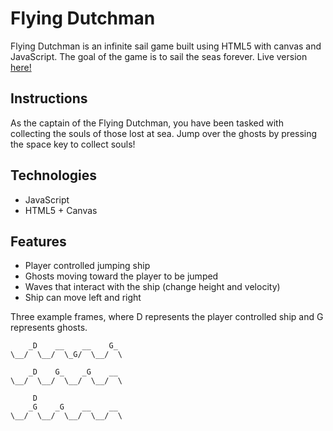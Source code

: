 # Flying Dutchman
Flying Dutchman is an infinite sail game built using HTML5 with canvas and JavaScript.  The goal of the game is to sail the seas forever. Live version [here!](https://danespina.github.io/flying-dutchman/lib/index.html)

## Instructions
As the captain of the Flying Dutchman, you have been tasked with collecting the souls of those lost at sea.  Jump over the ghosts by pressing the space key to collect souls!

## Technologies
+ JavaScript
+ HTML5 + Canvas

## Features
+ Player controlled jumping ship
+ Ghosts moving toward the player to be jumped
+ Waves that interact with the ship (change height and velocity)
+ Ship can move left and right

Three example frames, where D represents the player controlled ship and G represents ghosts.

```
    _D    __    __    G_
\__/  \__/  \_G/  \__/  \
```

```
    _D    G_    _G    __
\__/  \__/  \__/  \__/  \
```

```  
     D
    _G    _G    __    __
\__/  \__/  \__/  \__/  \
```
